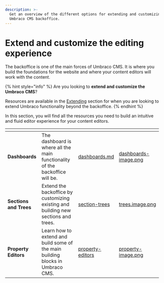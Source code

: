 ```yaml
---
description: >-
  Get an overview of the different options for extending and customizing the
  Umbraco CMS backoffice.
---
```


# Extend and customize the editing experience

The backoffice is one of the main forces of Umbraco CMS. It is where you build the foundations for the website and where your content editors will work with the content.

{% hint style="info" %}
Are you looking to **extend and customize the Umbraco CMS**?

Resources are available in the [Extending](../extending/build-on-umbraco-functionality.md) section for when you are looking to extend Umbraco functionality beyond the backoffice.
{% endhint %}

In this section, you will find all the resources you need to build an intuitive and fluid editor experience for your content editors.

<table data-view="cards"><thead><tr><th></th><th></th><th data-hidden data-card-target data-type="content-ref"></th><th data-hidden data-card-cover data-type="files"></th></tr></thead><tbody><tr><td><strong>Dashboards</strong></td><td>The dashboard is where all the main functionality of the backoffice will be.</td><td><a href="dashboards.md">dashboards.md</a></td><td><a href="../.gitbook/assets/dashboards-image.png">dashboards-image.png</a></td></tr><tr><td><strong>Sections and Trees</strong></td><td>Extend the backoffice by customizing existing and building new sections and trees.</td><td><a href="section-trees/">section-trees</a></td><td><a href="../.gitbook/assets/trees.image.png">trees.image.png</a></td></tr><tr><td><strong>Property Editors</strong></td><td>Learn how to extend and build some of the main building blocks in Umbraco CMS.</td><td><a href="../fundamentals/backoffice/property-editors/">property-editors</a></td><td><a href="../.gitbook/assets/property-image.png">property-image.png</a></td></tr></tbody></table>

